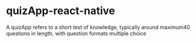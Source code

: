 # quizApp-react-native
 A quizApp refers to a short test of knowledge, typically around  maximum40 questions in length, with question formats multiple choice
